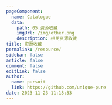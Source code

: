 ```yaml
---
pageComponent: 
  name: Catalogue
  data: 
    path: 05.资源收藏
    imgUrl: /img/other.png
    description: 相关资源收藏
title: 资源收藏
permalink: /resource/
sidebar: false
article: false
comment: false
editLink: false
author: 
  name: pursuit
  link: https://github.com/unique-pure
date: 2023-11-23 11:18:33
---
```

